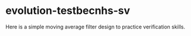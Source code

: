# evolution-testbecnhs-sv
Here is a simple moving average filter design to practice verification skills.
